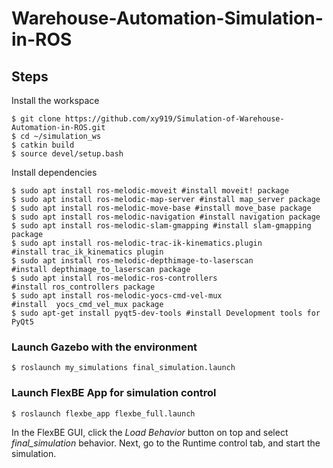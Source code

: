 # Warehouse-Automation-Simulation-in-ROS

## Steps
Install the workspace
```
$ git clone https://github.com/xy919/Simulation-of-Warehouse-Automation-in-ROS.git
$ cd ~/simulation_ws
$ catkin build
$ source devel/setup.bash
```
Install dependencies
```
$ sudo apt install ros-melodic-moveit #install moveit! package
$ sudo apt install ros-melodic-map-server #install map_server package
$ sudo apt install ros-melodic-move-base #install move_base package
$ sudo apt install ros-melodic-navigation #install navigation package
$ sudo apt install ros-melodic-slam-gmapping #install slam-gmapping package
$ sudo apt install ros-melodic-trac-ik-kinematics.plugin 
#install trac_ik_kinematics plugin
$ sudo apt install ros-melodic-depthimage-to-laserscan 
#install depthimage_to_laserscan package
$ sudo apt install ros-melodic-ros-controllers 
#install ros_controllers package
$ sudo apt install ros-melodic-yocs-cmd-vel-mux 
#install  yocs_cmd_vel_mux package
$ sudo apt-get install pyqt5-dev-tools #install Development tools for PyQt5

```
### Launch Gazebo with the environment

```
$ roslaunch my_simulations final_simulation.launch
```

### Launch FlexBE App for simulation control
```
$ roslaunch flexbe_app flexbe_full.launch
```
In the FlexBE GUI, click the *Load Behavior* button on top and select *final_simulation* behavior. Next, go to the Runtime control tab, and start the simulation.
